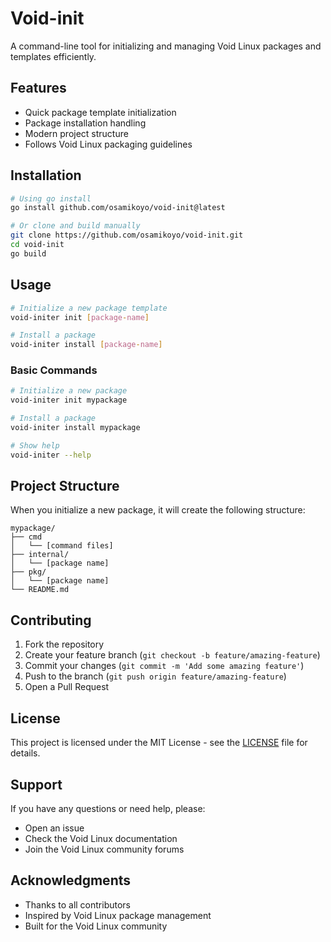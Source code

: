 # Void-init

A command-line tool for initializing and managing Void Linux packages and templates efficiently.

## Features

- Quick package template initialization
- Package installation handling
- Modern project structure
- Follows Void Linux packaging guidelines

## Installation

```bash
# Using go install
go install github.com/osamikoyo/void-init@latest

# Or clone and build manually
git clone https://github.com/osamikoyo/void-init.git
cd void-init
go build
```

## Usage

```bash
# Initialize a new package template
void-initer init [package-name]

# Install a package
void-initer install [package-name]
```

### Basic Commands

```bash
# Initialize a new package
void-initer init mypackage

# Install a package
void-initer install mypackage

# Show help
void-initer --help
```

## Project Structure

When you initialize a new package, it will create the following structure:

```
mypackage/
├── cmd
│   └── [command files]
├── internal/
│   └── [package name]
├── pkg/
│   └── [package name]
└── README.md
```

## Contributing

1. Fork the repository
2. Create your feature branch (`git checkout -b feature/amazing-feature`)
3. Commit your changes (`git commit -m 'Add some amazing feature'`)
4. Push to the branch (`git push origin feature/amazing-feature`)
5. Open a Pull Request

## License

This project is licensed under the MIT License - see the [LICENSE](LICENSE) file for details.

## Support

If you have any questions or need help, please:
- Open an issue
- Check the Void Linux documentation
- Join the Void Linux community forums

## Acknowledgments

- Thanks to all contributors
- Inspired by Void Linux package management
- Built for the Void Linux community